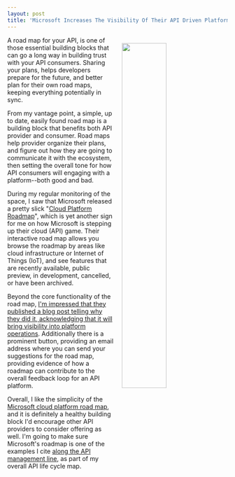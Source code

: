 ```yaml
---
layout: post
title: 'Microsoft Increases The Visibility Of Their API Driven Platform With A New Road Map'
---
```

<p><a href="http://www.microsoft.com/en-us/server-cloud/roadmap/"><img style="padding: 15px;" src="http://kinlane-productions.s3.amazonaws.com/api-evangelist-site/blog/microsoft-cloud-platform-roadmap.png" alt="" width="45%" align="right" /></a></p>
<p>A road map for your API, is one of those essential building blocks that can go a long way in building trust with your API consumers. Sharing your plans, helps developers prepare for the future, and better plan for their own road maps, keeping everything potentially in sync.&nbsp;</p>
<p>From my vantage point, a simple, up to date, easily found road map is a building block that benefits both API provider and consumer. Road maps help provider organize their plans, and figure out how they are going to communicate it with the ecosystem, then setting the overall tone for how API consumers will engaging with a platform--both good and bad.</p>
<p>During my regular monitoring of the space, I saw that Microsoft released a pretty slick "<a href="http://www.microsoft.com/en-us/server-cloud/roadmap/">Cloud Platform Roadmap</a>", which is yet another sign for me on how Microsoft is stepping up their cloud (API) game. Their interactive road map allows you browse the roadmap by areas like cloud infrastructure or Internet of Things (IoT), and see features that are&nbsp;recently available, public preview, in development, cancelled, or have been archived.</p>
<p>Beyond the core functionality of the road map, <a href="http://blogs.technet.com/b/server-cloud/archive/2015/01/30/increasing-visibility-for-our-customers-announcing-the-cloud-platform-roadmap-site.aspx">I'm impressed that they published a blog post telling why they did it, acknowledging that it will bring visibility into platform operations</a>. Additionally there is a prominent button, providing an email address where you can send your suggestions for the road map, providing evidence of how a roadmap can contribute to the overall feedback loop for an API platform.</p>
<p>Overall, I like the simplicity of the <a href="http://www.microsoft.com/en-us/server-cloud/roadmap/">Microsoft cloud platform road map</a>, and it is definitely a healthy building block I'd encourage other API providers to consider offering as well. I'm going to make sure Microsoft's roadmap is one of the examples I cite <a href="http://management.apievangelist.com/">along the API management line</a>, as part of my overall API life cycle map.&nbsp;</p>